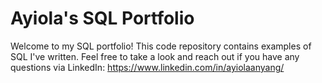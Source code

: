 # Ayiola's SQL Portfolio

Welcome to my SQL portfolio! This code repository contains examples of SQL I've written. Feel free to take a look and reach out if you have any questions via LinkedIn: https://www.linkedin.com/in/ayiolaanyang/
